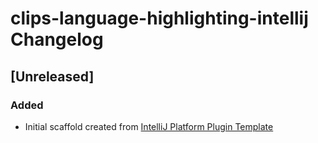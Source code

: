 <!-- Keep a Changelog guide -> https://keepachangelog.com -->

# clips-language-highlighting-intellij Changelog

## [Unreleased]
### Added
- Initial scaffold created from [IntelliJ Platform Plugin Template](https://github.com/JetBrains/intellij-platform-plugin-template)
